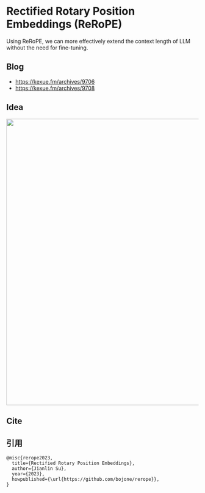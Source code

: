 # Rectified Rotary Position Embeddings (ReRoPE)

Using ReRoPE, we can more effectively extend the context length of LLM without the need for fine-tuning.

## Blog

- https://kexue.fm/archives/9706
- https://kexue.fm/archives/9708

## Idea

<img src="https://raw.githubusercontent.com/bojone/rerope/main/idea.png" width=750>

## Cite

## 引用

```
@misc{rerope2023,
  title={Rectified Rotary Position Embeddings},
  author={Jianlin Su},
  year={2023},
  howpublished={\url{https://github.com/bojone/rerope}},
}
```
